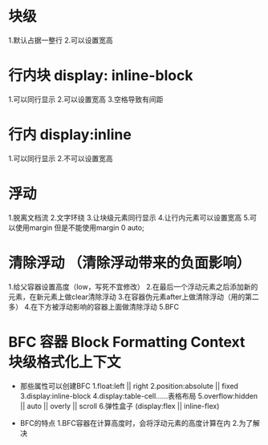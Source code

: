# 块级
1.默认占据一整行
2.可以设置宽高


# 行内块 display: inline-block
1.可以同行显示
2.可以设置宽高
3.空格导致有间距



# 行内 display:inline
1.可以同行显示
2.不可以设置宽高


# 浮动
1.脱离文档流
2.文字环绕
3.让块级元素同行显示
4.让行内元素可以设置宽高
5.可以使用margin 但是不能使用margin 0 auto;


# 清除浮动 （清除浮动带来的负面影响）
1.给父容器设置高度（low，写死不宜修改）
2.在最后一个浮动元素之后添加新的元素，在新元素上做clear清除浮动
3.在容器伪元素after上做清除浮动（用的第二多）
4.在下方被浮动影响的容器上面做清除浮动
5.BFC

# BFC 容器 Block Formatting Context 块级格式化上下文
- 那些属性可以创建BFC
1.float:left || right
2.position:absolute || fixed
3.display:inline-block
4.display:table-cell......表格布局
5.overflow:hidden || auto || overly || scroll
6.弹性盒子  (display:flex || inline-flex)


- BFC的特点
1.BFC容器在计算高度时，会将浮动元素的高度计算在内
2.为了解决